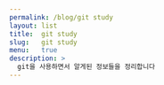 ```yaml
---
permalink: /blog/git study
layout: list
title:  git study
slug:   git study
menu:   true
description: >
  git을 사용하면서 알게된 정보들을 정리합니다
---
```


